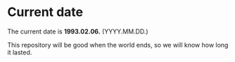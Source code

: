 # Current date

The current date is **1993.02.06.** (YYYY.MM.DD.)

This repository will be good when the world ends, so we will know how long it lasted.